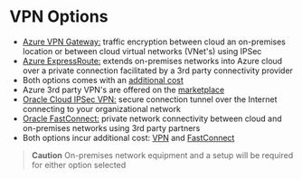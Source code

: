 # VPN Options

* [Azure VPN Gateway:](https://docs.microsoft.com/en-us/azure/vpn-gateway/vpn-gateway-about-vpngateways) traffic encryption between cloud an on-premises location or between cloud virtual networks (VNet's) using IPSec
* [Azure ExpressRoute:](https://docs.microsoft.com/en-us/azure/expressroute/expressroute-introduction) extends on-premises networks into Azure cloud over a private connection facilitated by a 3rd party connectivity provider
* Both options comes with an [additional cost](https://azure.microsoft.com/en-ca/pricing/details/vpn-gateway/)
* Azure 3rd party VPN's are offered on the [marketplace](https://azuremarketplace.microsoft.com/en-us/marketplace/apps?search=vpn&page=1)
* [Oracle Cloud IPSec VPN:](https://docs.oracle.com/en/cloud/paas/big-data-cloud/csbdi/enabling-ipsec-vpn-access.html) secure connection tunnel over the Internet connecting to your organizational network
* [Oracle FastConnect:](https://cloud.oracle.com/fastconnect) private network connectivity between cloud and on-premises networks using 3rd party partners
* Both options incur additional cost: [VPN](https://cloud.oracle.com/en_US/network/vpn-for-compute/pricing) and [FastConnect](https://cloud.oracle.com/en_US/fastconnect/pricing)
> **Caution** On-premises network equipment and a setup will be required for either option selected